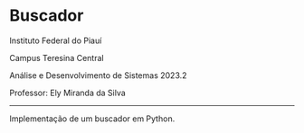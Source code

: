 # Buscador
Instituto Federal do Piauí

Campus Teresina Central

Análise e Desenvolvimento de Sistemas 2023.2

Professor: Ely Miranda da Silva

---
Implementação de um buscador em Python.
